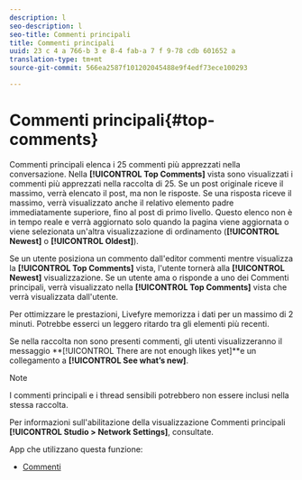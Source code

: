 ```yaml
---
description: l
seo-description: l
seo-title: Commenti principali
title: Commenti principali
uuid: 23 c 4 a 766-b 3 e 8-4 fab-a 7 f 9-78 cdb 601652 a
translation-type: tm+mt
source-git-commit: 566ea2587f101202045488e9f4edf73ece100293

---
```



# Commenti principali{#top-comments}

Commenti principali elenca i 25 commenti più apprezzati nella conversazione. Nella **[!UICONTROL Top Comments]** vista sono visualizzati i commenti più apprezzati nella raccolta di 25. Se un post originale riceve il massimo, verrà elencato il post, ma non le risposte. Se una risposta riceve il massimo, verrà visualizzato anche il relativo elemento padre immediatamente superiore, fino al post di primo livello. Questo elenco non è in tempo reale e verrà aggiornato solo quando la pagina viene aggiornata o viene selezionata un'altra visualizzazione di ordinamento (**[!UICONTROL Newest]** o **[!UICONTROL Oldest]**).

Se un utente posiziona un commento dall'editor commenti mentre visualizza la **[!UICONTROL Top Comments]** vista, l'utente tornerà alla **[!UICONTROL Newest]** visualizzazione. Se un utente ama o risponde a uno dei Commenti principali, verrà visualizzato nella **[!UICONTROL Top Comments]** vista che verrà visualizzata dall'utente.

Per ottimizzare le prestazioni, Livefyre memorizza i dati per un massimo di 2 minuti. Potrebbe esserci un leggero ritardo tra gli elementi più recenti.

Se nella raccolta non sono presenti commenti, gli utenti visualizzeranno il messaggio **[!UICONTROL There are not enough likes yet]**e un collegamento a **[!UICONTROL See what’s new]**.

>[!NOTE]
>
>I commenti principali e i thread sensibili potrebbero non essere inclusi nella stessa raccolta.

Per informazioni sull'abilitazione della visualizzazione Commenti principali **[!UICONTROL Studio > Network Settings]**, consultate.

App che utilizzano questa funzione:

* [Commenti](/help/using/c-about-apps/c-comments/c-comments.md)

